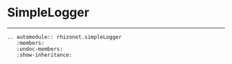 



# SimpleLogger 
---------------
```{eval-rst}
.. automodule:: rhizonet.simpleLogger
   :members:
   :undoc-members:
   :show-inheritance:
```

